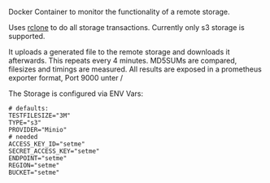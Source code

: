 Docker Container to monitor the functionality of a remote storage.

Uses [rclone](URL='https://rclone.org') to do all storage transactions. Currently only s3 storage is supported.

It uploads a generated file to the remote storage and downloads it afterwards. This repeats every 4 minutes. MD5SUMs are compared, filesizes and timings are measured.
All results are exposed in a prometheus exporter format, Port 9000 unter /

The Storage is configured via ENV Vars:
```
# defaults: 
TESTFILESIZE="3M"
TYPE="s3"
PROVIDER="Minio"
# needed
ACCESS_KEY_ID="setme"
SECRET_ACCESS_KEY="setme"
ENDPOINT="setme"
REGION="setme"
BUCKET="setme"
```

